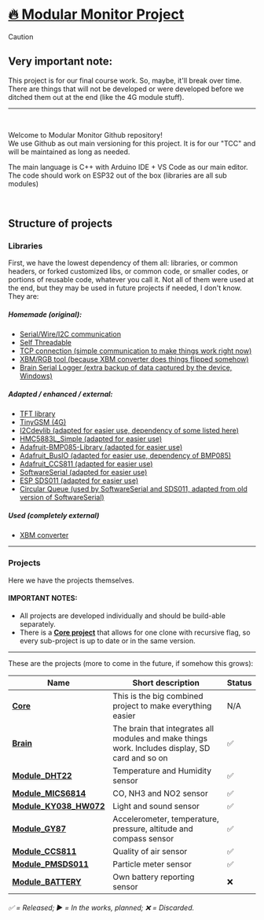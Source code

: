 # <span title="Go to main core project">[🔥 Modular Monitor Project](../../../Core)</span>

> [!CAUTION]
> ## Very important note:
> This project is for our final course work. So, maybe, it'll break over time. There are things that will not be developed or were developed before we ditched them out at the end (like the 4G module stuff).

<hr />
<br />

Welcome to Modular Monitor Github repository!<br />
We use Github as out main versioning for this project. It is for our "TCC" and will be maintained as long as needed.

The main language is C++ with Arduino IDE + VS Code as our main editor.<br />
The code should work on ESP32 out of the box (libraries are all sub modules)

<br />

## Structure of projects

### Libraries

First, we have the lowest dependency of them all: libraries, or common headers, or forked customized libs, or common code, or smaller codes, or portions of reusable code, whatever you call it. Not all of them were used at the end, but they may be used in future projects if needed, I don't know.<br />
They are:

##### Homemade (original):
* [Serial/Wire/I2C communication](../../../lib-Serial)
* [Self Threadable](../../../lib-SelfThreadable)
* [TCP connection (simple communication to make things work right now)](../../../tool-TCP_connection)
* [XBM/RGB tool (because XBM converter does things flipped somehow)](../../../tool-RGB_fixer)
* [Brain Serial Logger (extra backup of data captured by the device, Windows)](../../../BrainSerialLogger)
##### Adapted / enhanced / external:
* [TFT library](../../../lib-TFT)
* [TinyGSM (4G)](../../../lib-TinyGSM)
* [I2Cdevlib (adapted for easier use, dependency of some listed here)](../../../lib-i2cdevlib)
* [HMC5883L_Simple (adapted for easier use)](../../../lib-HMC5883L_Simple)
* [Adafruit-BMP085-Library (adapted for easier use)](../../../lib-Adafruit-BMP085-Library)
* [Adafruit_BusIO (adapted for easier use, dependency of BMP085)](../../../lib-Adafruit_BusIO)
* [Adafruit_CCS811 (adapted for easier use)](../../../lib-Adafruit_CCS811)
* [SoftwareSerial (adapted for easier use)](../../../lib-espsoftwareserial)
* [ESP SDS011 (adapted for easier use)](../../../lib-esp_sds011)
* [Circular Queue (used by SoftwareSerial and SDS011, adapted from old version of SoftwareSerial)](../../../lib-circular_queue)
##### Used (completely external)
* [XBM converter](https://www.online-utility.org/image/convert/to/XBM)

<hr />

### Projects

Here we have the projects themselves.<br />

#### IMPORTANT NOTES:

* All projects are developed individually and should be build-able separately. 
* There is a **[Core project](../../../Core)** that allows for one clone with recursive flag, so every sub-project is up to date or in the same version.

<hr />

These are the projects (more to come in the future, if somehow this grows):

Name | Short description | Status
--|--|--
**[Core](../../../Core)** | This is the big combined project to make everything easier | N/A
**[Brain](../../../Brain)** | The brain that integrates all modules and make things work. Includes display, SD card and so on | ✅
**[Module_DHT22](../../../Module_DHT22)** | Temperature and Humidity sensor | ✅
**[Module_MICS6814](../../../Module_MICS6814)** | CO, NH3 and NO2 sensor | ✅
**[Module_KY038_HW072](../../../Module_KY038_HW072)** | Light and sound sensor | ✅
**[Module_GY87](../../../Module_GY87)** | Accelerometer, temperature, pressure, altitude and compass sensor | ✅
**[Module_CCS811](../../../Module_CCS811)** | Quality of air sensor | ✅
**[Module_PMSDS011](../../../Module_PMSDS011)** | Particle meter sensor | ✅
**[Module_BATTERY](../../../Module_BATTERY)** | Own battery reporting sensor | ❌

###### ✅ = Released; ▶️ = In the works, planned; ❌ = Discarded.

